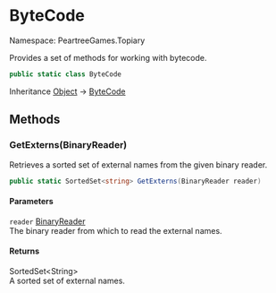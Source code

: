 # ByteCode

Namespace: PeartreeGames.Topiary

Provides a set of methods for working with bytecode.

```csharp
public static class ByteCode
```

Inheritance [Object](https://docs.microsoft.com/en-us/dotnet/api/system.object) → [ByteCode](./peartreegames.topiary.bytecode.md)

## Methods

### **GetExterns(BinaryReader)**

Retrieves a sorted set of external names from the given binary reader.

```csharp
public static SortedSet<string> GetExterns(BinaryReader reader)
```

#### Parameters

`reader` [BinaryReader](https://docs.microsoft.com/en-us/dotnet/api/system.io.binaryreader)<br>
The binary reader from which to read the external names.

#### Returns

SortedSet&lt;String&gt;<br>
A sorted set of external names.
